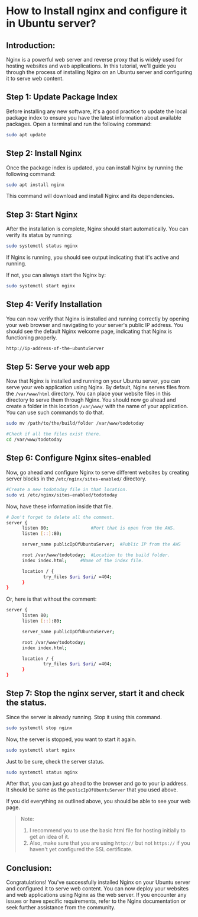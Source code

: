 # How to Install nginx and configure it in Ubuntu server?

## **Introduction:**

Nginx is a powerful web server and reverse proxy that is widely used for hosting websites and web applications. In this tutorial, we'll guide you through the process of installing Nginx on an Ubuntu server and configuring it to serve web content.

## **Step 1: Update Package Index**

Before installing any new software, it's a good practice to update the local package index to ensure you have the latest information about available packages. Open a terminal and run the following command:

```bash
sudo apt update
```

## **Step 2: Install Nginx**

Once the package index is updated, you can install Nginx by running the following command:

```bash
sudo apt install nginx
```

This command will download and install Nginx and its dependencies.

## **Step 3: Start Nginx**

After the installation is complete, Nginx should start automatically. You can verify its status by running:

```bash
sudo systemctl status nginx
```

If Nginx is running, you should see output indicating that it's active and running.

If not, you can always start the Nginx by:

```bash
sudo systemctl start nginx
```

## **Step 4: Verify Installation**

You can now verify that Nginx is installed and running correctly by opening your web browser and navigating to your server's public IP address. You should see the default Nginx welcome page, indicating that Nginx is functioning properly.

```bash
http://ip-address-of-the-ubuntuServer
```

## **Step 5: Serve your web app**

Now that Nginx is installed and running on your Ubuntu server, you can serve your web application using Nginx.
By default, Nginx serves files from the `/var/www/html` directory. You can place your website files in this directory to serve them through Nginx. You should now go ahead and create a folder in this location `/var/www/` with the name of your application. You can use such commands to do that.

```bash
sudo mv /path/to/the/build/folder /var/www/todotoday

#Check if all the files exist there.
cd /var/www/todotoday
```

## **Step 6: Configure Nginx sites-enabled**

Now, go ahead and configure Nginx to serve different websites by creating server blocks in the `/etc/nginx/sites-enabled/` directory.

```bash
#Create a new todotoday file in that location.
sudo vi /etc/nginx/sites-enabled/todotoday
```

Now, have these information inside that file.

```bash
# Don't forget to delete all the comment.
server {
      listen 80;				#Port that is open from the AWS.
      listen [::]:80;

      server_name publicIpOfUbuntuServer;  #Public IP from the AWS

      root /var/www/todotoday;  #Location to the build folder.
      index index.html;		#Name of the index file.

      location / {
              try_files $uri $uri/ =404;
      }
}
```

Or, here is that without the comment:

```bash
server {
      listen 80;
      listen [::]:80;

      server_name publicIpOfUbuntuServer;

      root /var/www/todotoday;
      index index.html;

      location / {
              try_files $uri $uri/ =404;
      }
}
```

## Step 7: Stop the nginx server, start it and check the status.

Since the server is already running. Stop it using this command.

```bash
sudo systemctl stop nginx
```

Now, the server is stopped, you want to start it again.

```bash
sudo systemctl start nginx
```

Just to be sure, check the server status.

```bash
sudo systemctl status nginx
```

After that, you can just go ahead to the browser and go to your ip address. It should be same as the `publicIpOfUbuntuServer` that you used above.

If you did everything as outlined above, you should be able to see your web page.

> Note:
>
> 1. I recommend you to use the basic html file for hosting initially to get an idea of it.
> 2. Also, make sure that you are using `http://` but not `https://` if you haven't yet configured the SSL certificate.

## **Conclusion:**

Congratulations! You've successfully installed Nginx on your Ubuntu server and configured it to serve web content. You can now deploy your websites and web applications using Nginx as the web server. If you encounter any issues or have specific requirements, refer to the Nginx documentation or seek further assistance from the community.
